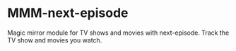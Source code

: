 # MMM-next-episode
Magic mirror module for TV shows and movies with next-episode. Track the TV show and movies you watch.

